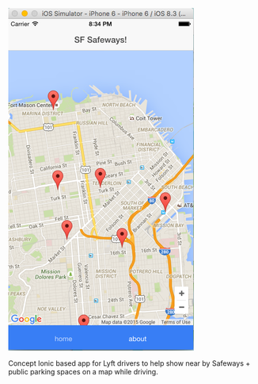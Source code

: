![screenshot](https://github.com/ianstalter123/SFSafeways/blob/master/sf-safeways.png "screenshot")

Concept Ionic based app for Lyft drivers to help show near by Safeways + public parking spaces on a map while driving.
